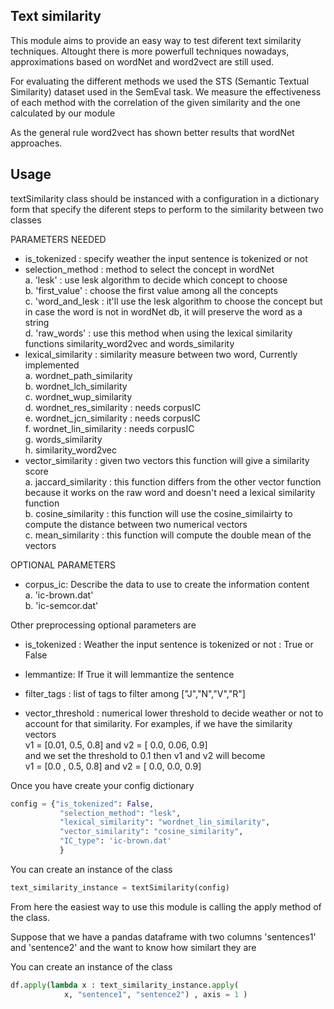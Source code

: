 Text similarity
---------
This module aims to provide an easy way to test diferent text similarity techniques. 
Altought there is more powerfull techniques nowadays,  approximations based on wordNet 
and word2vect are still used.

For evaluating the different methods we used the STS (Semantic Textual Similarity) dataset 
used in the SemEval task. We measure the effectiveness of each method with the correlation
of the given similarity and the one calculated by our module

As the general rule word2vect has shown better results that wordNet approaches.


Usage
---------

textSimilarity class should be instanced with a configuration in a dictionary form
that specify the diferent steps to perform to the similarity between two classes


PARAMETERS NEEDED
- is_tokenized :  specify weather the input sentence is tokenized or not <br />
- selection_method : method to select the concept in wordNet <br />
    a. 'lesk' : use lesk algorithm to decide which concept to choose <br />
    b. 'first_value' : choose the first value among all the concepts <br />
    c. 'word_and_lesk : it'll use the lesk algorithm to choose the concept
        but in case the word is not in wordNet db, it will preserve the word
        as a string <br />
    d. 'raw_words' : use this method when using the lexical similarity functions
        similarity_word2vec and words_similarity <br />
- lexical_similarity : similarity measure between two word, Currently implemented <br />
    a. wordnet_path_similarity <br />
    b. wordnet_lch_similarity <br />
    c. wordnet_wup_similarity <br />
    d. wordnet_res_similarity : needs corpusIC <br />
    e. wordnet_jcn_similarity : needs corpusIC <br />
    f. wordnet_lin_similarity : needs corpusIC <br />
    g. words_similarity <br />
    h. similarity_word2vec <br />
- vector_similarity : given two vectors this function will give a similarity score <br />
    a. jaccard_similarity : this function differs from the other vector function
       because it works on the raw word and doesn't need a lexical similarity function <br />
    b. cosine_similarity : this function will use the cosine_similairty to compute the
       distance between two numerical vectors  <br />
    c. mean_similarity : this function will compute the double mean of the vectors  <br />

OPTIONAL PARAMETERS
- corpus_ic: Describe the data to use to create the information content  <br />
    a. 'ic-brown.dat'  <br />
    b. 'ic-semcor.dat'  <br />

Other preprocessing optional parameters are  <br />
- is_tokenized : Weather the input sentence is tokenized or not :  True or False  <br />
- lemmantize: If True it will lemmantize the sentence  <br />
- filter_tags : list of tags to filter among ["J","N","V","R"]  <br />

- vector_threshold : numerical lower threshold to decide weather or not
  to account for that similarity. For examples, if we have the similarity vectors  <br />
  v1 = [0.01, 0.5, 0.8] and v2 = [ 0.0, 0.06, 0.9]  <br />
  and we set the threshold to 0.1 then v1 and v2 will become  <br />
  v1 = [0.0 , 0.5, 0.8] and v2 = [ 0.0, 0.0, 0.9]


Once you have create your config dictionary

```python
config = {"is_tokenized": False,
           "selection_method": "lesk",
           "lexical_similarity": "wordnet_lin_similarity",
           "vector_similarity": "cosine_similarity", 
           "IC_type": 'ic-brown.dat'
           }
```
You can create an instance of the class
```python
text_similarity_instance = textSimilarity(config)
```
From here the easiest way to use this module is calling the apply method of the class.

Suppose that we have a pandas dataframe with two columns 'sentences1' and 'sentence2' and the want 
to know how similart they are


You can create an instance of the class
```python
df.apply(lambda x : text_similarity_instance.apply(
            x, "sentence1", "sentence2") , axis = 1 )
```

